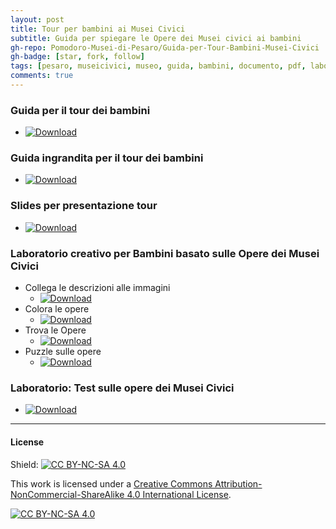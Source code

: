 ```yaml
---
layout: post
title: Tour per bambini ai Musei Civici
subtitle: Guida per spiegare le Opere dei Musei civici ai bambini
gh-repo: Pomodoro-Musei-di-Pesaro/Guida-per-Tour-Bambini-Musei-Civici
gh-badge: [star, fork, follow]
tags: [pesaro, museicivici, museo, guida, bambini, documento, pdf, laboratoriocreativo, laboratorio, presentazione, slides]
comments: true
---
```


### Guida per il tour dei bambini  
- [![Download](https://custom-icon-badges.demolab.com/badge/-Scarica%20il%20documento-red?style=for-the-badge&logo=download&logoColor=white "Documento")](https://github.com/Pomodoro-Musei-di-Pesaro/Guida-per-Tour-Bambini-Musei-Civici/releases/download/v1.0/Guida_per_Tour_Bambini_Musei_Civici.pdf)
### Guida ingrandita per il tour dei bambini  
- [![Download](https://custom-icon-badges.demolab.com/badge/-Scarica%20il%20documento-red?style=for-the-badge&logo=download&logoColor=white "Documento")](https://github.com/Pomodoro-Musei-di-Pesaro/Guida-per-Tour-Bambini-Musei-Civici/releases/download/v1.0/Guida_per_Tour_Bambini_Musei_Civici-Ingrandita.pdf)
### Slides per presentazione tour  
- [![Download](https://custom-icon-badges.demolab.com/badge/-Scarica%20il%20documento-red?style=for-the-badge&logo=download&logoColor=white "Documento")](https://github.com/Pomodoro-Musei-di-Pesaro/Guida-per-Tour-Bambini-Musei-Civici/releases/download/v1.0/Slides-Guida_per_Tour_Bambini_Musei_Civici.pdf)
### Laboratorio creativo per Bambini basato sulle Opere dei Musei Civici  
- Collega le descrizioni alle immagini  
    - [![Download](https://custom-icon-badges.demolab.com/badge/-Scarica%20il%20documento-red?style=for-the-badge&logo=download&logoColor=white "Documento")](https://github.com/Pomodoro-Musei-di-Pesaro/Guida-per-Tour-Bambini-Musei-Civici/releases/download/v1.0/Laboratorio_Creativo-Collega_le_Descrizioni_alle_Immagini.pdf)
- Colora le opere  
    - [![Download](https://custom-icon-badges.demolab.com/badge/-Scarica%20il%20documento-red?style=for-the-badge&logo=download&logoColor=white "Documento")](https://github.com/Pomodoro-Musei-di-Pesaro/Guida-per-Tour-Bambini-Musei-Civici/releases/download/v1.0/Laboratorio_Creativo-Colora_le_Opere.pdf)
- Trova le Opere  
    - [![Download](https://custom-icon-badges.demolab.com/badge/-Scarica%20il%20documento-red?style=for-the-badge&logo=download&logoColor=white "Documento")](https://github.com/Pomodoro-Musei-di-Pesaro/Guida-per-Tour-Bambini-Musei-Civici/releases/download/v1.0/Laboratorio_Creativo-Trova_le_Opere.pdf)
- Puzzle sulle opere  
    - [![Download](https://custom-icon-badges.demolab.com/badge/-Scarica%20il%20documento-red?style=for-the-badge&logo=download&logoColor=white "Documento")](https://github.com/Pomodoro-Musei-di-Pesaro/Guida-per-Tour-Bambini-Musei-Civici/releases/download/v1.0/Laboratorio_Creativo-Puzzle_sulle_Opere.pdf)
### Laboratorio: Test sulle opere dei Musei Civici  
- [![Download](https://custom-icon-badges.demolab.com/badge/-Scarica%20il%20documento-red?style=for-the-badge&logo=download&logoColor=white "Documento")](https://github.com/Pomodoro-Musei-di-Pesaro/Guida-per-Tour-Bambini-Musei-Civici/releases/download/v1.0/Laboratorio-Test.pdf)

---
#### License
Shield: [![CC BY-NC-SA 4.0][cc-by-nc-sa-shield]][cc-by-nc-sa]

This work is licensed under a
[Creative Commons Attribution-NonCommercial-ShareAlike 4.0 International License][cc-by-nc-sa].

[![CC BY-NC-SA 4.0][cc-by-nc-sa-image]][cc-by-nc-sa]

[cc-by-nc-sa]: http://creativecommons.org/licenses/by-nc-sa/4.0/
[cc-by-nc-sa-image]: https://licensebuttons.net/l/by-nc-sa/4.0/88x31.png
[cc-by-nc-sa-shield]: https://img.shields.io/badge/License-CC%20BY--NC--SA%204.0-lightgrey.svg